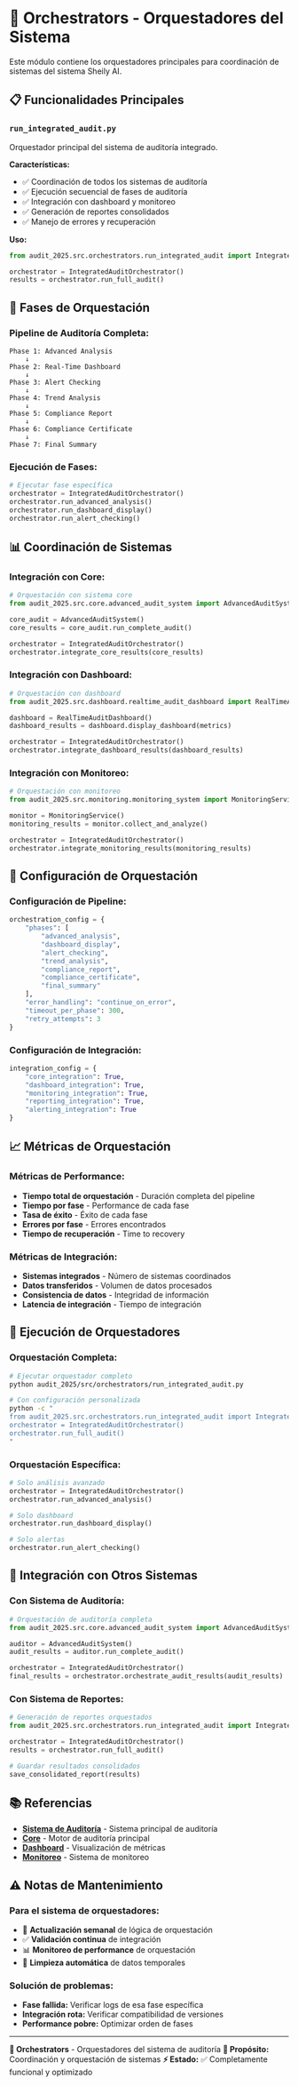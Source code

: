 # 🎼 Orchestrators - Orquestadores del Sistema

Este módulo contiene los orquestadores principales para coordinación de sistemas del sistema Sheily AI.

## 📋 Funcionalidades Principales

### `run_integrated_audit.py`
Orquestador principal del sistema de auditoría integrado.

**Características:**
- ✅ Coordinación de todos los sistemas de auditoría
- ✅ Ejecución secuencial de fases de auditoría
- ✅ Integración con dashboard y monitoreo
- ✅ Generación de reportes consolidados
- ✅ Manejo de errores y recuperación

**Uso:**
```python
from audit_2025.src.orchestrators.run_integrated_audit import IntegratedAuditOrchestrator

orchestrator = IntegratedAuditOrchestrator()
results = orchestrator.run_full_audit()
```

## 🚀 Fases de Orquestación

### **Pipeline de Auditoría Completa:**
```text
Phase 1: Advanced Analysis
    ↓
Phase 2: Real-Time Dashboard
    ↓
Phase 3: Alert Checking
    ↓
Phase 4: Trend Analysis
    ↓
Phase 5: Compliance Report
    ↓
Phase 6: Compliance Certificate
    ↓
Phase 7: Final Summary
```

### **Ejecución de Fases:**
```python
# Ejecutar fase específica
orchestrator = IntegratedAuditOrchestrator()
orchestrator.run_advanced_analysis()
orchestrator.run_dashboard_display()
orchestrator.run_alert_checking()
```

## 📊 Coordinación de Sistemas

### **Integración con Core:**
```python
# Orquestación con sistema core
from audit_2025.src.core.advanced_audit_system import AdvancedAuditSystem

core_audit = AdvancedAuditSystem()
core_results = core_audit.run_complete_audit()

orchestrator = IntegratedAuditOrchestrator()
orchestrator.integrate_core_results(core_results)
```

### **Integración con Dashboard:**
```python
# Orquestación con dashboard
from audit_2025.src.dashboard.realtime_audit_dashboard import RealTimeAuditDashboard

dashboard = RealTimeAuditDashboard()
dashboard_results = dashboard.display_dashboard(metrics)

orchestrator = IntegratedAuditOrchestrator()
orchestrator.integrate_dashboard_results(dashboard_results)
```

### **Integración con Monitoreo:**
```python
# Orquestación con monitoreo
from audit_2025.src.monitoring.monitoring_system import MonitoringService

monitor = MonitoringService()
monitoring_results = monitor.collect_and_analyze()

orchestrator = IntegratedAuditOrchestrator()
orchestrator.integrate_monitoring_results(monitoring_results)
```

## 🔧 Configuración de Orquestación

### **Configuración de Pipeline:**
```python
orchestration_config = {
    "phases": [
        "advanced_analysis",
        "dashboard_display",
        "alert_checking",
        "trend_analysis",
        "compliance_report",
        "compliance_certificate",
        "final_summary"
    ],
    "error_handling": "continue_on_error",
    "timeout_per_phase": 300,
    "retry_attempts": 3
}
```

### **Configuración de Integración:**
```python
integration_config = {
    "core_integration": True,
    "dashboard_integration": True,
    "monitoring_integration": True,
    "reporting_integration": True,
    "alerting_integration": True
}
```

## 📈 Métricas de Orquestación

### **Métricas de Performance:**
- **Tiempo total de orquestación** - Duración completa del pipeline
- **Tiempo por fase** - Performance de cada fase
- **Tasa de éxito** - Éxito de cada fase
- **Errores por fase** - Errores encontrados
- **Tiempo de recuperación** - Time to recovery

### **Métricas de Integración:**
- **Sistemas integrados** - Número de sistemas coordinados
- **Datos transferidos** - Volumen de datos procesados
- **Consistencia de datos** - Integridad de información
- **Latencia de integración** - Tiempo de integración

## 🚀 Ejecución de Orquestadores

### **Orquestación Completa:**
```bash
# Ejecutar orquestador completo
python audit_2025/src/orchestrators/run_integrated_audit.py

# Con configuración personalizada
python -c "
from audit_2025.src.orchestrators.run_integrated_audit import IntegratedAuditOrchestrator
orchestrator = IntegratedAuditOrchestrator()
orchestrator.run_full_audit()
"
```

### **Orquestación Específica:**
```python
# Solo análisis avanzado
orchestrator = IntegratedAuditOrchestrator()
orchestrator.run_advanced_analysis()

# Solo dashboard
orchestrator.run_dashboard_display()

# Solo alertas
orchestrator.run_alert_checking()
```

## 🔗 Integración con Otros Sistemas

### **Con Sistema de Auditoría:**
```python
# Orquestación de auditoría completa
from audit_2025.src.core.advanced_audit_system import AdvancedAuditSystem

auditor = AdvancedAuditSystem()
audit_results = auditor.run_complete_audit()

orchestrator = IntegratedAuditOrchestrator()
final_results = orchestrator.orchestrate_audit_results(audit_results)
```

### **Con Sistema de Reportes:**
```python
# Generación de reportes orquestados
from audit_2025.src.orchestrators.run_integrated_audit import IntegratedAuditOrchestrator

orchestrator = IntegratedAuditOrchestrator()
results = orchestrator.run_full_audit()

# Guardar resultados consolidados
save_consolidated_report(results)
```

## 📚 Referencias

- **[Sistema de Auditoría](../../../README.md)** - Sistema principal de auditoría
- **[Core](../../../src/core/)** - Motor de auditoría principal
- **[Dashboard](../../../src/dashboard/)** - Visualización de métricas
- **[Monitoreo](../../../src/monitoring/)** - Sistema de monitoreo

## ⚠️ Notas de Mantenimiento

### **Para el sistema de orquestadores:**
- 🔄 **Actualización semanal** de lógica de orquestación
- ✅ **Validación continua** de integración
- 📊 **Monitoreo de performance** de orquestación
- 🧹 **Limpieza automática** de datos temporales

### **Solución de problemas:**
- **Fase fallida:** Verificar logs de esa fase específica
- **Integración rota:** Verificar compatibilidad de versiones
- **Performance pobre:** Optimizar orden de fases

---

**🎼 Orchestrators** - Orquestadores del sistema de auditoría
**🎯 Propósito:** Coordinación y orquestación de sistemas
**⚡ Estado:** ✅ Completamente funcional y optimizado
